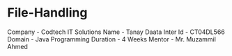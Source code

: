# File-Handling
Company - Codtech IT Solutions
Name - Tanay Daata
Inter Id - CT04DL566
Domain - Java Programming
Duration - 4 Weeks
Mentor -  Mr. Muzammil Ahmed
